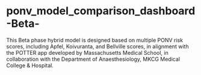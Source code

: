# ponv_model_comparison_dashboard-Beta-
This Beta phase hybrid model is designed based on multiple PONV risk scores, including Apfel, Koivuranta, and Bellville scores, in alignment with the POTTER app developed by Massachusetts Medical School, in collaboration with the Department of Anaesthesiology, MKCG Medical College &amp; Hospital.
